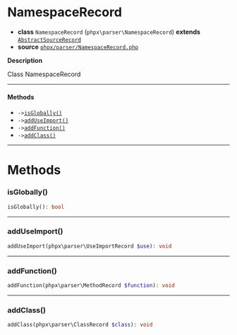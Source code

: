 # NamespaceRecord

- **class** `NamespaceRecord` (`phpx\parser\NamespaceRecord`) **extends** [`AbstractSourceRecord`](https://github.com/jphp-compiler/jphp/blob/master/exts/jphp-parser-ext/api-docs/classes/phpx/parser/AbstractSourceRecord.md)
- **source** [`phpx/parser/NamespaceRecord.php`](./src/main/resources/JPHP-INF/sdk/phpx/parser/NamespaceRecord.php)

**Description**

Class NamespaceRecord

---

#### Methods

- `->`[`isGlobally()`](#method-isglobally)
- `->`[`addUseImport()`](#method-adduseimport)
- `->`[`addFunction()`](#method-addfunction)
- `->`[`addClass()`](#method-addclass)

---
# Methods

<a name="method-isglobally"></a>

### isGlobally()
```php
isGlobally(): bool
```

---

<a name="method-adduseimport"></a>

### addUseImport()
```php
addUseImport(phpx\parser\UseImportRecord $use): void
```

---

<a name="method-addfunction"></a>

### addFunction()
```php
addFunction(phpx\parser\MethodRecord $function): void
```

---

<a name="method-addclass"></a>

### addClass()
```php
addClass(phpx\parser\ClassRecord $class): void
```